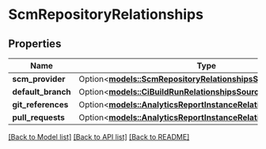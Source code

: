 # ScmRepositoryRelationships

## Properties

Name | Type | Description | Notes
------------ | ------------- | ------------- | -------------
**scm_provider** | Option<[**models::ScmRepositoryRelationshipsScmProvider**](ScmRepository_relationships_scmProvider.md)> |  | [optional]
**default_branch** | Option<[**models::CiBuildRunRelationshipsSourceBranchOrTag**](CiBuildRun_relationships_sourceBranchOrTag.md)> |  | [optional]
**git_references** | Option<[**models::AnalyticsReportInstanceRelationshipsSegments**](AnalyticsReportInstance_relationships_segments.md)> |  | [optional]
**pull_requests** | Option<[**models::AnalyticsReportInstanceRelationshipsSegments**](AnalyticsReportInstance_relationships_segments.md)> |  | [optional]

[[Back to Model list]](../README.md#documentation-for-models) [[Back to API list]](../README.md#documentation-for-api-endpoints) [[Back to README]](../README.md)


